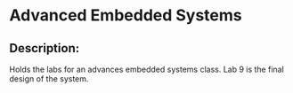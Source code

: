 # Advanced Embedded Systems

## Description:
Holds the labs for an advances embedded systems class. Lab 9 is the final design of the system.